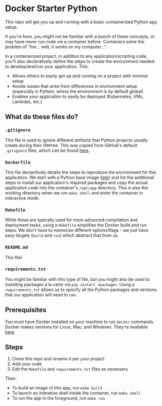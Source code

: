 # Docker Starter Python

This repo will get you up and running with a basic containerized Python app setup.

If you're here, you might not be familiar with a bunch of these concepts, or may have never run code via a container before. Containers solve the problem of "hm... well, it works on my computer...".

In a containerized project, in addition to any application/scripting code, you'll also declaratively define the steps to create the environment needed to develop/test/run your application. This:

- Allows others to easily get up and running on a project with minimal setup
- Avoids issues that arise from differences in environment setup (especially in Python, where the environment is by default global)
- Enables your application to easily be deployed (Kubernetes, VMs, Lambdas, etc.)

## What do these files do?

### `.gitignore`

This file is used to ignore different artifacts that Python projects usually create during their lifetime. This was copied from GitHub's default `.gitignore` files, which can be found [here](https://github.com/github/gitignore/blob/main/Python.gitignore).

### `Dockerfile`

This file declaritively details the steps to reproduce the environment for this application. We start with a Python base image ([link](https://hub.docker.com/_/python)) and list the additional steps to install our application's required packages and copy the actual application code into the container's `/opt/app` directory. This is also the working directory when we run `make shell` and enter the container in interactive mode.

### `Makefile`

While these are typically used for more advanced compilation and deployment tasks, using a `Makefile` simplifies the Docker build and run steps. We don't have to memorize different options/flags - we just have easy targets (`build` and `run`) which abstract that from us.

### `README.md`

This file!

### `requirements.txt`

You might be familiar with this type of file, but you might also be used to installing packages à la carte via `pip install <package>`. Using a `requirements.txt` allows us to specify all the Python packages and versions that our application will need to run.

## Prerequisites

You must have Docker installed on your machine to run `docker` commands. Docker makes versions for Linux, Mac, and Windows. They're available [here](https://www.docker.com/get-started/).

## Steps

1. Clone this repo and rename it per your project
2. Add your code
3. Edit the `Makefile` and `requirements.txt` files as necessary

Then:

- To build an image of this app, run `make build`
- To launch an interative shell inside the container, run `make shell`
- To run the app in the foreground, run `make run`
